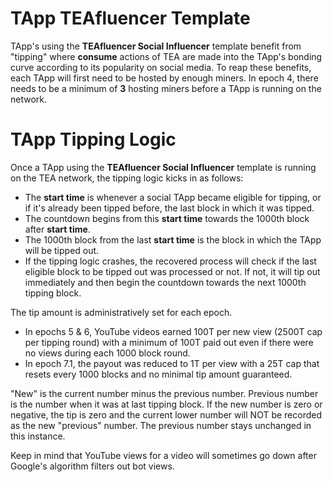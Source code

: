 # TApp TEAfluencer Template
TApp's using the **TEAfluencer Social Influencer** template benefit from "tipping" where **consume** actions of TEA are made into the TApp's bonding curve according to its popularity on social media. To reap these benefits, each TApp will first need to be hosted by enough miners. In epoch 4, there needs to be a minimum of **3** hosting miners before a TApp is running on the network.

# TApp Tipping Logic
Once a TApp using the **TEAfluencer Social Influencer** template is running on the TEA network, the tipping logic kicks in as follows:

- The **start time** is whenever a social TApp became eligible for tipping, or if it's already been tipped before, the last block in which it was tipped. 
- The countdown begins from this **start time** towards the 1000th block after **start time**. 
- The 1000th block from the last **start time** is the block in which the TApp will be tipped out. 
- If the tipping logic crashes, the recovered process will check if the last eligible block to be tipped out was processed or not. If not, it will tip out immediately and then begin the countdown towards the next 1000th tipping block.

The tip amount is administratively set for each epoch. 

- In epochs 5 & 6, YouTube videos earned 100T per new view (2500T cap per tipping round) with a minimum of 100T paid out even if there were no views during each 1000 block round.
- In epoch 7.1, the payout was reduced to 1T per view with a 25T cap that resets every 1000 blocks and no minimal tip amount guaranteed.

"New" is the current number minus the previous number. Previous number is the number when it was at last tipping block.
If the new number is zero or negative, the tip is zero and the current lower number will NOT be recorded as the new "previous" number. The previous number stays unchanged in this instance.

Keep in mind that YouTube views for a video will sometimes go down after Google's algorithm filters out bot views.